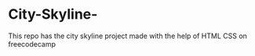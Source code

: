 # City-Skyline-
This repo has the city skyline project made with the help of HTML CSS on freecodecamp
